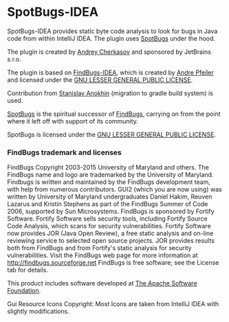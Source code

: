 # SpotBugs-IDEA

SpotBugs-IDEA provides static byte code analysis to look for bugs in Java code from within IntelliJ IDEA.
The plugin uses [SpotBugs](https://spotbugs.github.io/) under the hood.

The plugin is created by [Andrey Cherkasov](jqy@protonmail.com) and sponsored by JetBrains s.r.o.

The plugin is based on [FindBugs-IDEA](https://github.com/andrepdo/findbugs-idea), which is created by [Andre Pfeiler](mailto:andrepdo@dev.java.net) and licensed under the [GNU LESSER GENERAL PUBLIC LICENSE](https://www.gnu.org/licenses/old-licenses/lgpl-2.1.en.html).

Contribution from [Stanislav Anokhin](staslock@gmail.com) (migration to gradle build system) is used.

[SpotBugs](https://spotbugs.github.io/) is the spiritual successor of [FindBugs](https://github.com/findbugsproject/findbugs), carrying on from the point where it left off with support of its community.

SpotBugs is licensed under the [GNU LESSER GENERAL PUBLIC LICENSE](https://www.gnu.org/licenses/old-licenses/lgpl-2.1.en.html).

### FindBugs trademark and licenses

FindBugs Copyright  2003-2015 University of Maryland and others. 
The FindBugs name and logo are trademarked by the University of Maryland.
Findbugs is written and maintained by the FindBugs development team, 
with help from numerous contributors. GUI2 (which you are now using) 
was written by University of Maryland undergraduates Daniel Hakim, 
Reuven Lazarus and Kristin Stephens as part of the FindBugs Summer of Code 2006, 
supported by Sun Microsystems.
FindBugs is sponsored by Fortify Software.
Fortify Software sells security tools, including Fortify Source Code Analysis, 
which scans for security vulnerabilities. Fortify Software now provides JOR (Java Open Review),
a free static analysis and on-line reviewing service to selected open source projects. 
JOR provides results both from FindBugs and from Fortify's static analysis for security vulnerabilities.
Visit the FindBugs web page for more information at http://findbugs.sourceforge.net
FindBugs is free software; see the License tab for details.

This product includes software developed at
[The Apache Software Foundation](http://www.apache.org/).

Gui Resource Icons Copyright:
Most Icons are taken from IntelliJ IDEA with slightly modifications.
